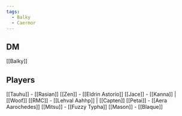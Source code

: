 ```yaml
---
tags:
  - Balky
  - Caermor
---
```


## DM
[[Balky]]
## Players
[[Tauhu]] - [[Rasian]]
[[Zen]] - [[Eldrin Astorio]]
[[Jace]] - [[Kanna]] | [[Woof]]
[[RMC]] - [[Lehval Aahhp]] | [[Capten]] 
[[Petai]] - [[Aera Aarochedes]]
[[Mitsu]] - [[Fuzzy Typha]]
[[Mason]] - [[Blaque]]
